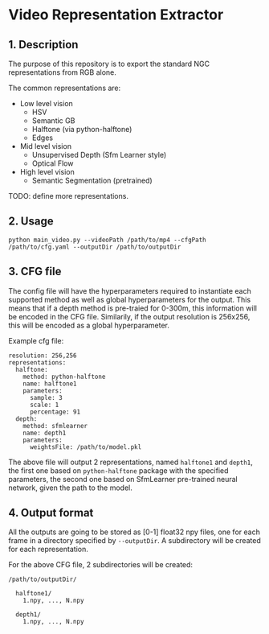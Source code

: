 # Video Representation Extractor

## 1. Description
The purpose of this repository is to export the standard NGC representations from RGB alone.

The common representations are:
  - Low level vision
    - HSV
    - Semantic GB
    - Halftone (via python-halftone)
    - Edges
  - Mid level vision
    - Unsupervised Depth (Sfm Learner style)
    - Optical Flow
  - High level vision
    - Semantic Segmentation (pretrained)

TODO: define more representations.

## 2. Usage

`python main_video.py --videoPath /path/to/mp4 --cfgPath /path/to/cfg.yaml --outputDir /path/to/outputDir`

## 3. CFG file
The config file will have the hyperparameters required to instantiate each supported method as well as global hyperparameters for the output. This means that if a depth method is pre-traied for 0-300m, this information will be encoded in the CFG file. Similarily, if the output resolution is 256x256, this will be encoded as a global hyperparameter.

Example cfg file:
```
resolution: 256,256
representations:
  halftone:
    method: python-halftone
    name: halftone1
    parameters:
      sample: 3
      scale: 1
      percentage: 91
  depth:
    method: sfmlearner
    name: depth1
    parameters:
      weightsFile: /path/to/model.pkl
```

The above file will output 2 representations, named `halftone1` and `depth1`, the first one based on `python-halftone` package with the specified parameters, the second one based on SfmLearner pre-trained neural network, given the path to the model.

## 4. Output format
All the outputs are going to be stored as [0-1] float32 npy files, one for each frame in a directory specified by `--outputDir`. A subdirectory will be created for each representation.

For the above CFG file, 2 subdirectories will be created:
```
/path/to/outputDir/
  
  halftone1/
    1.npy, ..., N.npy
  
  depth1/
    1.npy, ..., N.npy
```